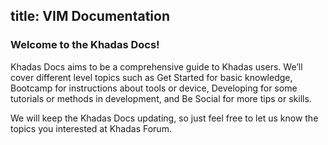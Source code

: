 title: VIM Documentation
---

### Welcome to the Khadas Docs!

Khadas Docs aims to be a comprehensive guide to Khadas users. We’ll cover different level topics such as Get Started for basic knowledge, Bootcamp for instructions about tools or device, Developing for some tutorials or methods in development, and Be Social for more tips or skills.

We will keep the Khadas Docs updating, so just feel free to let us know the topics you interested at Khadas Forum.


